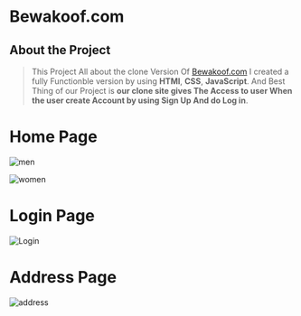 # Bewakoof.com






## About the Project
>This Project All about the clone Version Of [Bewakoof.com](https://www.bewakoof.com/)
>I created a fully Functionble version by using **HTMl**, **CSS**, **JavaScript**. And Best Thing of our Project is **our clone site gives The Access to user When the user create Account by using Sign Up And do Log in**.




# Home Page

![men](https://user-images.githubusercontent.com/106136277/212601629-cff44173-ecba-496a-8719-cf4e4ff99c3b.png)


![women](https://user-images.githubusercontent.com/106136277/212601648-4274e98c-054e-480c-8a4c-94f222f49990.png)


# Login Page

![Login](https://user-images.githubusercontent.com/106136277/212601634-23073fc4-0896-4b91-ae55-86ad84ee624c.png)


#  Address Page

![address](https://user-images.githubusercontent.com/106136277/212601638-92aa0d4e-f1d9-482b-ad6e-82d79abfbf4f.png)
